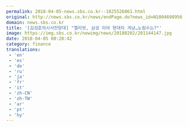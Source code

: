 ```yaml
---
permalink: 2018-04-05-news.sbs.co.kr--1825526861.html
original: http://news.sbs.co.kr/news/endPage.do?news_id=N1004698956
domain: news.sbs.co.kr
title: '[김성준의시사전망대] "엘리엇, 삼성 이어 현대차 겨냥…노림수는?"'
image: https://img.sbs.co.kr/newimg/news/20180202/201144147.jpg
date: 2018-04-05 00:28:42
category: finance
translations: 
 - 'en'
 - 'es'
 - 'de'
 - 'ru'
 - 'ja'
 - 'fr'
 - 'it'
 - 'zh-CN'
 - 'zh-TW'
 - 'ar'
 - 'pt'
 - 'hy'
---
```


